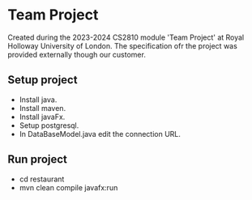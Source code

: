 # Team Project
Created during the 2023-2024 CS2810 module 'Team Project' at Royal Holloway University of London.
The specification ofr the project was provided externally though our customer.

## Setup project
 - Install java.
 - Install maven.
 - Install javaFx.
 - Setup postgresql.
 - In DataBaseModel.java edit the connection URL.

## Run project
  - cd restaurant 
  - mvn clean compile javafx:run


